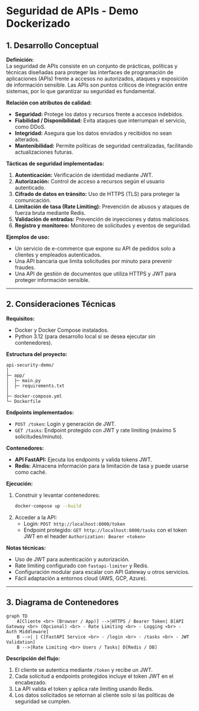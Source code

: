 # Seguridad de APIs - Demo Dockerizado

## 1. Desarrollo Conceptual

**Definición:**  
La seguridad de APIs consiste en un conjunto de prácticas, políticas y técnicas diseñadas para proteger las interfaces de programación de aplicaciones (APIs) frente a accesos no autorizados, ataques y exposición de información sensible. Las APIs son puntos críticos de integración entre sistemas, por lo que garantizar su seguridad es fundamental.

**Relación con atributos de calidad:**  
- **Seguridad:** Protege los datos y recursos frente a accesos indebidos.  
- **Fiabilidad / Disponibilidad:** Evita ataques que interrumpan el servicio, como DDoS.  
- **Integridad:** Asegura que los datos enviados y recibidos no sean alterados.  
- **Mantenibilidad:** Permite políticas de seguridad centralizadas, facilitando actualizaciones futuras.

**Tácticas de seguridad implementadas:**  
1. **Autenticación:** Verificación de identidad mediante JWT.  
2. **Autorización:** Control de acceso a recursos según el usuario autenticado.  
3. **Cifrado de datos en tránsito:** Uso de HTTPS (TLS) para proteger la comunicación.  
4. **Limitación de tasa (Rate Limiting):** Prevención de abusos y ataques de fuerza bruta mediante Redis.  
5. **Validación de entradas:** Prevención de inyecciones y datos maliciosos.  
6. **Registro y monitoreo:** Monitoreo de solicitudes y eventos de seguridad.

**Ejemplos de uso:**  
- Un servicio de e-commerce que expone su API de pedidos solo a clientes y empleados autenticados.  
- Una API bancaria que limita solicitudes por minuto para prevenir fraudes.  
- Una API de gestión de documentos que utiliza HTTPS y JWT para proteger información sensible.

---

## 2. Consideraciones Técnicas

**Requisitos:**  
- Docker y Docker Compose instalados.  
- Python 3.12 (para desarrollo local si se desea ejecutar sin contenedores).

**Estructura del proyecto:**  
```
api-security-demo/
│
├─ app/
│  ├─ main.py
│  ├─ requirements.txt
│
├─ docker-compose.yml
└─ Dockerfile
```

**Endpoints implementados:**  
- `POST /token`: Login y generación de JWT.  
- `GET /tasks`: Endpoint protegido con JWT y rate limiting (máximo 5 solicitudes/minuto).

**Contenedores:**  
- **API FastAPI:** Ejecuta los endpoints y valida tokens JWT.  
- **Redis:** Almacena información para la limitación de tasa y puede usarse como caché.

**Ejecución:**  
1. Construir y levantar contenedores:  
   ```bash
   docker-compose up --build
   ```
2. Acceder a la API:  
   - Login: `POST http://localhost:8000/token`  
   - Endpoint protegido: `GET http://localhost:8000/tasks` con el token JWT en el header `Authorization: Bearer <token>`

**Notas técnicas:**  
- Uso de JWT para autenticación y autorización.  
- Rate limiting configurado con `fastapi-limiter` y Redis.  
- Configuración modular para escalar con API Gateway u otros servicios.  
- Fácil adaptación a entornos cloud (AWS, GCP, Azure).

---

## 3. Diagrama de Contenedores

```mermaid
graph TD
    A[Cliente <br> (Browser / App)] -->|HTTPS / Bearer Token| B[API Gateway <br> (Opcional) <br> - Rate Limiting <br> - Logging <br> - Auth Middleware]
    B -->| | C[FastAPI Service <br> - /login <br> - /tasks <br> - JWT Validation]
    B -->|Rate Limiting <br> Users / Tasks| D[Redis / DB]
```

**Descripción del flujo:**  
1. El cliente se autentica mediante `/token` y recibe un JWT.  
2. Cada solicitud a endpoints protegidos incluye el token JWT en el encabezado.  
3. La API valida el token y aplica rate limiting usando Redis.  
4. Los datos solicitados se retornan al cliente solo si las políticas de seguridad se cumplen.
